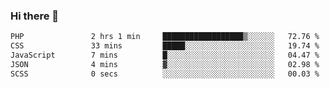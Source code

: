 ### Hi there 🌱
<!--START_SECTION:waka-->

```txt
PHP               2 hrs 1 min     ██████████████████▒░░░░░░   72.76 %
CSS               33 mins         █████░░░░░░░░░░░░░░░░░░░░   19.74 %
JavaScript        7 mins          █░░░░░░░░░░░░░░░░░░░░░░░░   04.47 %
JSON              4 mins          ▓░░░░░░░░░░░░░░░░░░░░░░░░   02.98 %
SCSS              0 secs          ░░░░░░░░░░░░░░░░░░░░░░░░░   00.03 %
```

<!--END_SECTION:waka-->
<!--
**Dieg0raf/Dieg0raf** is a ✨ _special_ ✨ repository because its `README.md` (this file) appears on your GitHub profile.

Here are some ideas to get you started:

- 🔭 I’m currently working on ...
- 🌱 I’m currently learning ...
- 👯 I’m looking to collaborate on ...
- 🤔 I’m looking for help with ...
- 💬 Ask me about ...
- 📫 How to reach me: ...
- 😄 Pronouns: ...
- ⚡ Fun fact: ...
-->

